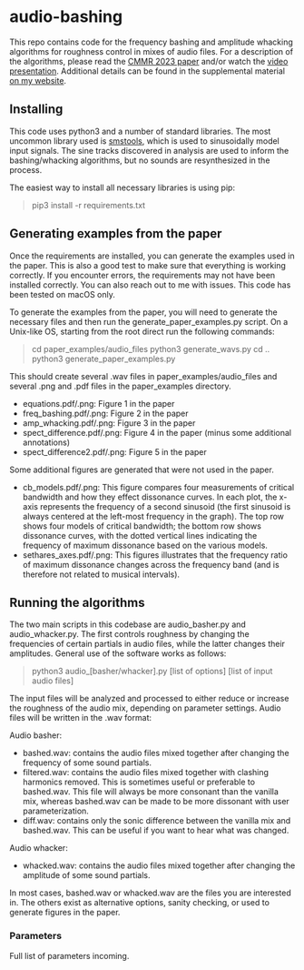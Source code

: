 audio-bashing
=========
This repo contains code for the frequency bashing and amplitude whacking algorithms for roughness control in mixes of audio files.
For a description of the algorithms, please read the [CMMR 2023 paper](https://doi.org/10.5281/zenodo.10113480) and/or watch the 
[video presentation](https://www.youtube.com/watch?v=5FW7iM-qySU&t=8044s). Additional details can be found in the supplemental
material [on my website](https://jeremyhyrkas.com/CMMR2023).

## Installing
This code uses python3 and a number of standard libraries. The most uncommon library used is [smstools](https://github.com/MTG/sms-tools),
which is used to sinusoidally model input signals. The sine tracks discovered in analysis are used to inform the bashing/whacking algorithms,
but no sounds are resynthesized in the process.

The easiest way to install all necessary libraries is using pip:

> pip3 install -r requirements.txt

## Generating examples from the paper
Once the requirements are installed, you can generate the examples used in the paper. This is also a good test to make sure that everything
is working correctly. If you encounter errors, the requirements may not have been installed correctly. You can also reach out to me with issues.
This code has been tested on macOS only.

To generate the examples from the paper, you will need to generate the necessary files and then run the generate_paper_examples.py script.
On a Unix-like OS, starting from the root direct run the following commands:

> cd paper_examples/audio_files
> python3 generate_wavs.py
> cd ..
> python3 generate_paper_examples.py

This should create several .wav files in paper_examples/audio_files and several .png and .pdf files in the paper_examples directory.

* equations.pdf/.png: Figure 1 in the paper
* freq_bashing.pdf/.png: Figure 2 in the paper
* amp_whacking.pdf/.png: Figure 3 in the paper
* spect_difference.pdf/.png: Figure 4 in the paper (minus some additional annotations)
* spect_difference2.pdf/.png: Figure 5 in the paper

Some additional figures are generated that were not used in the paper.

* cb_models.pdf/.png: This figure compares four measurements of critical bandwidth and how they effect dissonance curves. In each plot, the x-axis represents the frequency of a second sinusoid (the first sinusoid is always centered at the left-most frequency in the graph). The top row shows four models of critical bandwidth; the bottom row shows dissonance curves, with the dotted vertical lines indicating the frequency of maximum dissonance based on the various models.
* sethares_axes.pdf/.png: This figures illustrates that the frequency ratio of maximum dissonance changes across the frequency band (and is therefore not related to musical intervals).

## Running the algorithms
The two main scripts in this codebase are audio_basher.py and audio_whacker.py. The first controls roughness by changing the frequencies of certain partials in audio files, while
the latter changes their amplitudes. General use of the software works as follows:

> python3 audio_[basher/whacker].py [list of options] [list of input audio files]

The input files will be analyzed and processed to either reduce or increase the roughness of the audio mix, depending on parameter settings.
Audio files will be written in the .wav format:

Audio basher:

* bashed.wav: contains the audio files mixed together after changing the frequency of some sound partials.
* filtered.wav: contains the audio files mixed together with clashing harmonics removed. This is sometimes useful or preferable to bashed.wav. This file will always be more consonant than the vanilla mix, whereas bashed.wav can be made to be more dissonant with user parameterization.
* diff.wav: contains only the sonic difference between the vanilla mix and bashed.wav. This can be useful if you want to hear what was changed.

Audio whacker:

* whacked.wav: contains the audio files mixed together after changing the amplitude of some sound partials.

In most cases, bashed.wav or whacked.wav are the files you are interested in. The others exist as alternative options, sanity checking, or used to generate figures in the paper.

### Parameters
Full list of parameters incoming.
